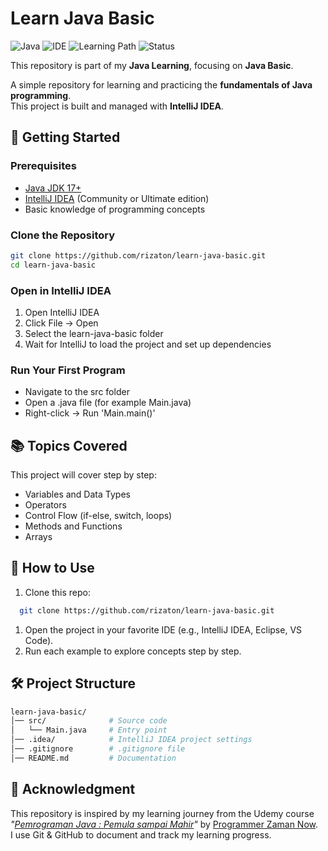 # Learn Java Basic
![Java](https://img.shields.io/badge/Language-Java-orange)
![IDE](https://img.shields.io/badge/IDE-IntelliJ%20IDEA-blue)
![Learning Path](https://img.shields.io/badge/Stage-Basic-blue)
![Status](https://img.shields.io/badge/Status-Completed-success)

This repository is part of my **Java Learning**, focusing on **Java Basic**.

A simple repository for learning and practicing the **fundamentals of Java programming**.  
This project is built and managed with **IntelliJ IDEA**.  

## 🚀 Getting Started  

### Prerequisites
- [Java JDK 17+](https://www.oracle.com/java/technologies/javase-jdk17-downloads.html)
- [IntelliJ IDEA](https://www.jetbrains.com/idea/) (Community or Ultimate edition)
- Basic knowledge of programming concepts

### Clone the Repository
```bash
git clone https://github.com/rizaton/learn-java-basic.git
cd learn-java-basic
```

### Open in IntelliJ IDEA
1. Open IntelliJ IDEA 
2. Click File → Open 
3. Select the learn-java-basic folder 
4. Wait for IntelliJ to load the project and set up dependencies

### Run Your First Program
- Navigate to the src folder 
- Open a .java file (for example Main.java)
- Right-click → Run 'Main.main()'

## 📚 Topics Covered
This project will cover step by step:
- Variables and Data Types 
- Operators 
- Control Flow (if-else, switch, loops)
- Methods and Functions 
- Arrays

## 🚀 How to Use
1. Clone this repo:
```bash
  git clone https://github.com/rizaton/learn-java-basic.git
```
1. Open the project in your favorite IDE (e.g., IntelliJ IDEA, Eclipse, VS Code).
2. Run each example to explore concepts step by step.

## 🛠️ Project Structure
```graphql
learn-java-basic/
│── src/              # Source code
│   └── Main.java     # Entry point
│── .idea/            # IntelliJ IDEA project settings
│── .gitignore        # .gitignore file
│── README.md         # Documentation
```

## 🙏 Acknowledgment
This repository is inspired by my learning journey from the Udemy course *"[Pemrograman Java : Pemula sampai Mahir](https://www.udemy.com/course/pemrograman-java-pemula-sampai-mahir)"* by [Programmer Zaman Now](https://github.com/ProgrammerZamanNow).  
I use Git & GitHub to document and track my learning progress.